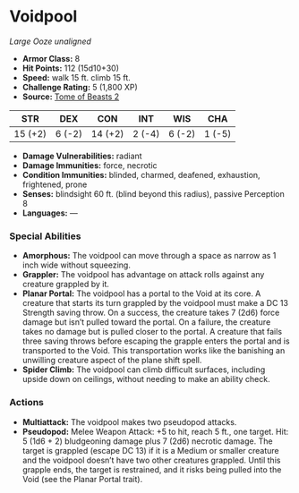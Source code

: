 # Voidpool

*Large* *Ooze* *unaligned*

- **Armor Class:** 8
- **Hit Points:** 112 (15d10+30)
- **Speed:** walk 15 ft. climb 15 ft.
- **Challenge Rating:** 5 (1,800 XP)
- **Source:** [Tome of Beasts 2](https://koboldpress.com/kpstore/product/tome-of-beasts-2-for-5th-edition/)

| STR | DEX | CON | INT | WIS | CHA |
| --- | --- | --- | --- | --- | --- |
| 15 (+2) | 6 (-2) | 14 (+2) | 2 (-4) | 6 (-2) | 1 (-5) |

- **Damage Vulnerabilities:** radiant
- **Damage Immunities:** force, necrotic
- **Condition Immunities:** blinded, charmed, deafened, exhaustion, frightened, prone
- **Senses:** blindsight 60 ft. (blind beyond this radius), passive Perception 8
- **Languages:** —
### Special Abilities
- **Amorphous:** The voidpool can move through a space as narrow as 1 inch wide without squeezing.
- **Grappler:** The voidpool has advantage on attack rolls against any creature grappled by it.
- **Planar Portal:** The voidpool has a portal to the Void at its core. A creature that starts its turn grappled by the voidpool must make a DC 13 Strength saving throw. On a success, the creature takes 7 (2d6) force damage but isn’t pulled toward the portal. On a failure, the creature takes no damage but is pulled closer to the portal. A creature that fails three saving throws before escaping the grapple enters the portal and is transported to the Void. This transportation works like the banishing an unwilling creature aspect of the plane shift spell.
- **Spider Climb:** The voidpool can climb difficult surfaces, including upside down on ceilings, without needing to make an ability check.
### Actions
- **Multiattack:** The voidpool makes two pseudopod attacks.
- **Pseudopod:** Melee Weapon Attack: +5 to hit, reach 5 ft., one target. Hit: 5 (1d6 + 2) bludgeoning damage plus 7 (2d6) necrotic damage. The target is grappled (escape DC 13) if it is a Medium or smaller creature and the voidpool doesn’t have two other creatures grappled. Until this grapple ends, the target is restrained, and it risks being pulled into the Void (see the Planar Portal trait).

